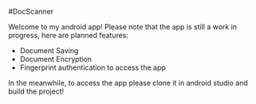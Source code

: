 #DocScanner

Welcome to my android app! Please note that the app is still a work in progress, here are planned features:

- Document Saving
- Document Encryption
- Fingerprint authentication to access the app

In the meanwhile, to access the app please clone it in android studio and build the project!
